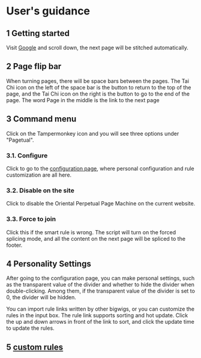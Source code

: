# User's guidance
## 1 Getting started
Visit [Google](https://www.google.com/search?q=pagetual) and scroll down, the next page will be stitched automatically.

## 2 Page flip bar
When turning pages, there will be space bars between the pages. The Tai Chi icon on the left of the space bar is the button to return to the top of the page, and the Tai Chi icon on the right is the button to go to the end of the page. The word Page in the middle is the link to the next page

## 3 Command menu
Click on the Tampermonkey icon and you will see three options under "Pagetual".
### 3.1. Configure
Click to go to the [configuration page](https://github.com/hoothin/UserScripts/tree/master/Pagetual), where personal configuration and rule customization are all here.
### 3.2. Disable on the site
Click to disable the Oriental Perpetual Page Machine on the current website.
### 3.3. Force to join
Click this if the smart rule is wrong. The script will turn on the forced splicing mode, and all the content on the next page will be spliced ​​to the footer.

## 4 Personality Settings
After going to the configuration page, you can make personal settings, such as the transparent value of the divider and whether to hide the divider when double-clicking. Among them, if the transparent value of the divider is set to 0, the divider will be hidden.

You can import rule links written by other bigwigs, or you can customize the rules in the input box. The rule link supports sorting and hot update. Click the up and down arrows in front of the link to sort, and click the update time to update the rules.

## 5 [custom rules](/rule)